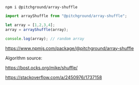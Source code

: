```shell
npm i @pitchground/array-shuffle
```

```typescript
import arrayShuffle from "@pitchground/array-shuffle";

let array = [1,2,3,4];
array = arrayShuffle(array);

console.log(array); // random array
```

https://www.npmjs.com/package/@pitchground/array-shuffle


Algorithm source:

https://bost.ocks.org/mike/shuffle/

https://stackoverflow.com/a/2450976/1737158
